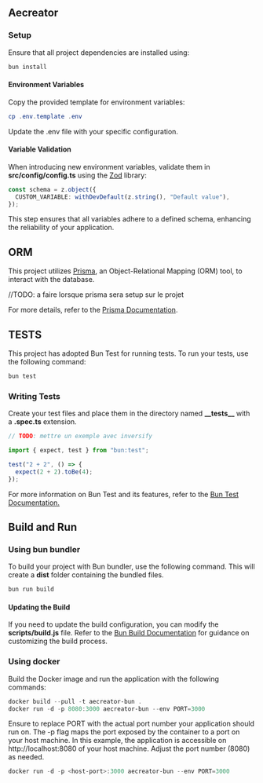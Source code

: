 ## Aecreator

### Setup

Ensure that all project dependencies are installed using:

```powershell
bun install
```

#### Environment Variables

Copy the provided template for environment variables:

```powershell
cp .env.template .env
```

Update the .env file with your specific configuration.

#### Variable Validation

When introducing new environment variables, validate them in <strong>src/config/config.ts</strong> using the [Zod](https://zod.dev/) library:

```ts
const schema = z.object({
  CUSTOM_VARIABLE: withDevDefault(z.string(), "Default value"),
});
```

This step ensures that all variables adhere to a defined schema, enhancing the reliability of your application.

## ORM

This project utilizes [Prisma](https://www.prisma.io/), an Object-Relational Mapping (ORM) tool, to interact with the database.

//TODO: a faire lorsque prisma sera setup sur le projet

For more details, refer to the [Prisma Documentation](https://www.prisma.io/docs).

## TESTS

This project has adopted Bun Test for running tests.
To run your tests, use the following command:

```powershell
bun test
```

### Writing Tests

Create your test files and place them in the directory named <strong> \_\_tests\_\_</strong> with a <strong>.spec.ts</strong> extension.

```js
// TODO: mettre un exemple avec inversify

import { expect, test } from "bun:test";

test("2 + 2", () => {
  expect(2 + 2).toBe(4);
});
```

For more information on Bun Test and its features, refer to the [Bun Test Documentation.](https://bun.sh/docs/cli/test)

## Build and Run

### Using bun bundler

To build your project with Bun bundler, use the following command. This will create a <strong>dist</strong> folder containing the bundled files.

```powershell
bun run build
```

#### Updating the Build

If you need to update the build configuration, you can modify the <strong>scripts/build.js</strong> file. Refer to the [Bun Build Documentation](https://bun.sh/docs/bundler) for guidance on customizing the build process.

### Using docker

Build the Docker image and run the application with the following commands:

```powershell
docker build --pull -t aecreator-bun .
docker run -d -p 8080:3000 aecreator-bun --env PORT=3000
```

Ensure to replace PORT with the actual port number your application should run on. The -p flag maps the port exposed by the container to a port on your host machine. In this example, the application is accessible on http://localhost:8080 of your host machine. Adjust the port number (8080) as needed.

```powershell
docker run -d -p <host-port>:3000 aecreator-bun --env PORT=3000
```
